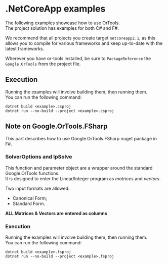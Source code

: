 # .NetCoreApp examples
The following examples showcase how to use OrTools.<br>
The project solution has examples for both C# and F#.

We recommend that all projects you create target `netcoreapp2.1`,
as this allows you to compile for various frameworks and
keep up-to-date with the latest frameworks.

Wherever you have or-tools installed, be sure to `PackageReference` the `Google.OrTools`
from the project file.

## Execution
Running the examples will involve building them, then running them.<br>
You can run the following command:
```shell
dotnet build <example>.csproj
dotnet run --no-build --project <example>.csproj
```

## Note on Google.OrTools.FSharp
This part describes how to use Google.OrTools.FSharp nuget package in F#.

### SolverOptions and lpSolve
This function and parameter object are a wrapper around the standard Google.OrTools functions.<br>
It is designed to enter the Linear/Integer program as *matrices* and *vectors*.

Two input formats are allowed:
* Canonical Form;
* Standard Form.

**ALL Matrices & Vectors are entered as columns**

### Execution
Running the examples will involve building them, then running them.<br>
You can run the following command:
```shell
dotnet build <example>.fsproj
dotnet run --no-build --project <example>.fsproj
```
